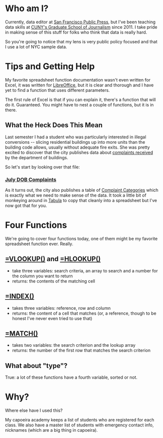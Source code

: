 # Who am I?

Currently, data editor at [San Francisco Public Press](http://sfpublicpress.org/), but I've been teaching data skills at [CUNY's Graduate School of Journalism](http://www.journalism.cuny.edu/) since 2011. I take pride in making sense of this stuff for folks who think that data is really hard.

So you're going to notice that my lens is very public policy focused and that I use a lot of NYC sample data.

# Tips and Getting Help

My favorite spreadsheet function documentation wasn't even written for Excel, it was written for [LibreOffice](https://help.libreheoffice.org/Calc/Spreadsheet_Functions), but it is clear and thorough and I have yet to find a function that uses different parameters.

The first rule of Excel is that if you can explain it, there's a function that will do it. Guaranteed. You might have to nest a couple of functions, but it is in there.

## What the Heck Does This Mean

Last semester I had a student who was particularly interested in illegal conversions -- slicing residential buildings up into more units than the building code allows, usually without adequate fire exits. She was pretty excited to discover that the city publishes data about [complaints received](http://www.nyc.gov/html/dob/html/codes_and_reference_materials/foilmonthly.shtml#complaint) by the department of buildings.

So let's start by looking over that file:

### [July DOB Complaints]()

As it turns out, the city also publishes a table of [Complaint Categories](http://www.nyc.gov/html/dob/downloads/pdf/complaint_category.pdf) which is exactly what we need to make sense of the data. It took a little bit of monkeying around in [Tabula](http://tabula.technology/) to copy that cleanly into a spreadsheet but I've now got that for you.



# Four Functions

We're going to cover four functions today, one of them might be my favorite spreadsheet function ever. Really.

## [=VLOOKUP()](https://help.libreoffice.org/Calc/Spreadsheet_Functions#VLOOKUP) and  [=HLOOKUP()](https://help.libreoffice.org/Calc/Spreadsheet_Functions#HLOOKUP)

+ take three variables: search criteria, an array to search and a number for the column you want to return
+ returns: the contents of the matching cell

## [=INDEX()](https://help.libreoffice.org/Calc/Spreadsheet_Functions#INDEX)

+ takes three variables: reference, row and column
+ returns: the content of a cell that matches (or, a reference, though to be honest I've never even tried to use that)


## [=MATCH()](https://help.libreoffice.org/Calc/Spreadsheet_Functions#MATCH)

+ takes two variables: the search criterion and the lookup array
+ returns: the number of the first row that matches the search criterion

## What about "type"?
True: a lot of these functions have a fourth variable, sorted or not.

# Why?

Where else have I used this?

My capoeira academy keeps a list of students who are registered for each class. We also have a master list of students with emergency contact info, nicknames (which are a big thing in capoeira).
